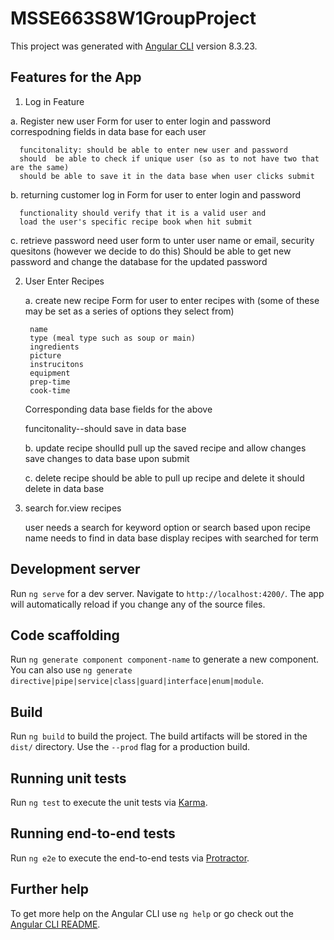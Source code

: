 # MSSE663S8W1GroupProject

This project was generated with [Angular CLI](https://github.com/angular/angular-cli) version 8.3.23.

## Features for the App
1. Log in Feature

  a. Register new user
    Form for user to enter login and password
    correspodning fields in data  base for each user
    
      funcitonality: should be able to enter new user and password
      should  be able to check if unique user (so as to not have two that are the same)
      should be able to save it in the data base when user clicks submit
      
   b. returning customer log in
      Form for user to enter login and password
      
      functionality should verify that it is a valid user and
      load the user's specific recipe book when hit submit
      
   c. retrieve password
      need user form to unter user name or email, security quesitons (however we decide to do this)
      Should be able to get new password and change the database for the updated password
      
2. User Enter Recipes

    a. create new recipe
    Form for user to enter recipes with (some of these may be set as a series of options they select from)
    
        name
        type (meal type such as soup or main)
        ingredients
        picture
        instrucitons
        equipment
        prep-time
        cook-time
        
    Corresponding data base fields for the above
    
    funcitonality--should save in data base
    
    b. update recipe
      shoulld pull up the saved recipe and allow changes
      save changes to data base upon submit
      
    c. delete recipe
        should be able to pull up recipe and delete it
        should delete in data base
        
  3. search for.view recipes
  
      user needs a search for keyword option or search based upon recipe name
      needs to find in data base
      display recipes with searched for term
  

## Development server

Run `ng serve` for a dev server. Navigate to `http://localhost:4200/`. The app will automatically reload if you change any of the source files.

## Code scaffolding

Run `ng generate component component-name` to generate a new component. You can also use `ng generate directive|pipe|service|class|guard|interface|enum|module`.

## Build

Run `ng build` to build the project. The build artifacts will be stored in the `dist/` directory. Use the `--prod` flag for a production build.

## Running unit tests

Run `ng test` to execute the unit tests via [Karma](https://karma-runner.github.io).

## Running end-to-end tests

Run `ng e2e` to execute the end-to-end tests via [Protractor](http://www.protractortest.org/).

## Further help

To get more help on the Angular CLI use `ng help` or go check out the [Angular CLI README](https://github.com/angular/angular-cli/blob/master/README.md).
